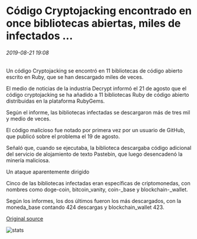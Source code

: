 # Código Cryptojacking encontrado en once bibliotecas abiertas, miles de infectados ...

###### 2019-08-21 19:08

Un código Cryptojacking se encontró en 11 bibliotecas de código abierto escrito en Ruby, que se han descargado miles de veces.

El medio de noticias de la industria Decrypt informó el 21 de agosto que el código cryptojacking se ha añadido a 11 bibliotecas Ruby de código abierto distribuidas en la plataforma RubyGems.

Según el informe, las bibliotecas infectadas se descargaron más de tres mil y medio de veces.

El código malicioso fue notado por primera vez por un usuario de GitHub, que publicó sobre el problema el 19 de agosto.

Señaló que, cuando se ejecutaba, la biblioteca descargaba código adicional del servicio de alojamiento de texto Pastebin, que luego desencadenó la minería maliciosa.

Un ataque aparentemente dirigido

Cinco de las bibliotecas infectadas eran específicas de criptomonedas, con nombres como doge-coin, bitcoin_vanity, coin-_base y blockchain-_wallet.

Según los informes, los dos últimos fueron los más descargados, con la moneda_base contando 424 descargas y blockchain_wallet 423.

[Original source](https://cointelegraph.com/news/cryptojacking-code-found-in-eleven-open-libraries-thousands-infected)

![stats](https://c.statcounter.com/11760860/0/a89fa40b/1/ "stats")